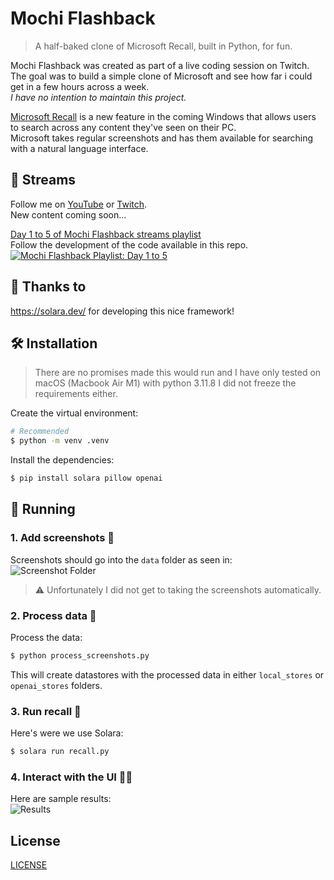 # Mochi Flashback
> A half-baked clone of Microsoft Recall, built in Python, for fun.

Mochi Flashback was created as part of a live
coding session on Twitch. The goal was to build a simple clone of Microsoft
and see how far i could get in a few hours across a week.  
_I have no intention to maintain this project._  

[Microsoft Recall](https://support.microsoft.com/en-us/windows/retrace-your-steps-with-recall-aa03f8a0-a78b-4b3e-b0a1-2eb8ac48701c)
is a new feature in the coming Windows that allows users to search across
any content they've seen on their PC.  
Microsoft takes regular screenshots and has them available for searching
with a natural language interface.  

## 🎥 Streams
Follow me on [YouTube](https://www.youtube.com/@DiogoNeves) or [Twitch](https://www.twitch.tv/diogosnows).  
New content coming soon...  

[Day 1 to 5 of Mochi Flashback streams playlist](https://www.youtube.com/playlist?list=PLqFOswg8ElTKXaAtYWmWYpR0JY0uWgE1T)  
Follow the development of the code available in this repo.  
[![Mochi Flashback Playlist: Day 1 to 5](https://github.com/DiogoNeves/mochi-flashback/assets/178898/45373020-5f00-4ef6-a40c-fe8435995ec2)](https://www.youtube.com/playlist?list=PLqFOswg8ElTKXaAtYWmWYpR0JY0uWgE1T)
  
## 🙏 Thanks to
https://solara.dev/ for developing this nice framework!  

## 🛠️ Installation
> There are no promises made this would run and I have only tested on macOS (Macbook Air M1) with python 3.11.8
> I did not freeze the requirements either.

Create the virtual environment:  
```bash
# Recommended
$ python -m venv .venv
```

Install the dependencies:  
```bash
$ pip install solara pillow openai
```

## 🏃 Running
### 1. Add screenshots 🌉
Screenshots should go into the `data` folder as seen in:  
![Screenshot Folder](https://github.com/DiogoNeves/mochi-flashback/assets/178898/9b28eab9-4bd8-4012-bf4d-e2686267a049)  

> ⚠️ Unfortunately I did not get to taking the screenshots automatically.

### 2. Process data 🧮
Process the data:  
```bash
$ python process_screenshots.py
```
This will create datastores with the processed data in either `local_stores` or `openai_stores` folders.  

### 3. Run recall 💬
Here's were we use Solara:  
```bash
$ solara run recall.py
```

### 4. Interact with the UI 🧑‍💻
Here are sample results:  
![Results](https://github.com/DiogoNeves/mochi-flashback/assets/178898/423d16bf-c9e6-473a-aea4-5f3b0ecdb278)

## License
[LICENSE](./LICENSE)
